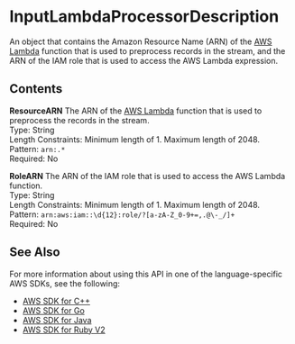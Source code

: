 # InputLambdaProcessorDescription<a name="API_InputLambdaProcessorDescription"></a>

An object that contains the Amazon Resource Name \(ARN\) of the [AWS Lambda](https://aws.amazon.com/documentation/lambda/) function that is used to preprocess records in the stream, and the ARN of the IAM role that is used to access the AWS Lambda expression\.

## Contents<a name="API_InputLambdaProcessorDescription_Contents"></a>

 **ResourceARN**   <a name="analytics-Type-InputLambdaProcessorDescription-ResourceARN"></a>
The ARN of the [AWS Lambda](https://aws.amazon.com/documentation/lambda/) function that is used to preprocess the records in the stream\.  
Type: String  
Length Constraints: Minimum length of 1\. Maximum length of 2048\.  
Pattern: `arn:.*`   
Required: No

 **RoleARN**   <a name="analytics-Type-InputLambdaProcessorDescription-RoleARN"></a>
The ARN of the IAM role that is used to access the AWS Lambda function\.  
Type: String  
Length Constraints: Minimum length of 1\. Maximum length of 2048\.  
Pattern: `arn:aws:iam::\d{12}:role/?[a-zA-Z_0-9+=,.@\-_/]+`   
Required: No

## See Also<a name="API_InputLambdaProcessorDescription_SeeAlso"></a>

For more information about using this API in one of the language\-specific AWS SDKs, see the following:
+  [AWS SDK for C\+\+](https://docs.aws.amazon.com/goto/SdkForCpp/kinesisanalytics-2015-08-14/InputLambdaProcessorDescription) 
+  [AWS SDK for Go](https://docs.aws.amazon.com/goto/SdkForGoV1/kinesisanalytics-2015-08-14/InputLambdaProcessorDescription) 
+  [AWS SDK for Java](https://docs.aws.amazon.com/goto/SdkForJava/kinesisanalytics-2015-08-14/InputLambdaProcessorDescription) 
+  [AWS SDK for Ruby V2](https://docs.aws.amazon.com/goto/SdkForRubyV2/kinesisanalytics-2015-08-14/InputLambdaProcessorDescription) 
